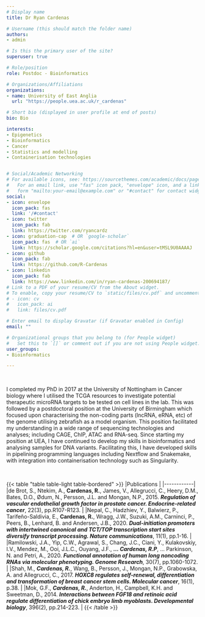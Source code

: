 ```yaml
---
# Display name
title: Dr Ryan Cardenas

# Username (this should match the folder name)
authors:
- admin

# Is this the primary user of the site?
superuser: true

# Role/position
role: Postdoc - Bioinformatics

# Organizations/Affiliations
organizations:
- name: University of East Anglia
  url: "https://people.uea.ac.uk/r_cardenas"

# Short bio (displayed in user profile at end of posts)
bio: Bio

interests:
- Epigenetics
- Bioinformatics
- Cancer
- Statistics and modelling
- Containerisation technologies


# Social/Academic Networking
# For available icons, see: https://sourcethemes.com/academic/docs/page-builder/#icons
#   For an email link, use "fas" icon pack, "envelope" icon, and a link in the
#   form "mailto:your-email@example.com" or "#contact" for contact widget.
social:
- icon: envelope
  icon_pack: fas
  link: '/#contact'
- icon: twitter
  icon_pack: fab
  link: https://twitter.com/ryancardz
- icon: graduation-cap  # OR `google-scholar`
  icon_pack: fas  # OR `ai`
  link: https://scholar.google.com/citations?hl=en&user=tMSL9U0AAAAJ
- icon: github
  icon_pack: fab
  link: https://github.com/R-Cardenas
- icon: linkedin
  icon_pack: fab
  link: https://www.linkedin.com/in/ryan-cardenas-200694187/
# Link to a PDF of your resume/CV from the About widget.
# To enable, copy your resume/CV to `static/files/cv.pdf` and uncomment the lines below.
# - icon: cv
#   icon_pack: ai
#   link: files/cv.pdf

# Enter email to display Gravatar (if Gravatar enabled in Config)
email: ""

# Organizational groups that you belong to (for People widget)
#   Set this to `[]` or comment out if you are not using People widget.
user_groups:
- Bioinformatics

---
```


<br/>

I completed my PhD in 2017 at the University of Nottingham in Cancer biology where I utilised the TCGA resources to investigate potential therapeutic microRNA targets to be tested on cell lines in the lab. This was followed by a postdoctoral position at the University of Birmingham which focused upon characterising the non-coding parts (lncRNA, eRNA, etc) of the genome utilising zebrafish as a model organism. This position facilitated my understanding in a wide range of sequencing technologies and analyses; including CAGE, ChIP, ATAC and RNA-seq. Since starting my position at UEA, I have continued to develop my skills in bioinformatics and analysing samples for DNA variants. Facilitating this, I have developed skills in pipelining programming languages including Nextflow and Snakemake, with integration into containerisation technology such as Singularity. 

<br/>

{{< table "table table-light table-bordered" >}}
|Publications   |
|------------|
|de Brot, S., Ntekim, A., **Cardenas, R.**, James, V., Allegrucci, C., Heery, D.M., Bates, D.O., Ødum, N., Persson, J.L. and Mongan, N.P., 2015. ***Regulation of vascular endothelial growth factor in prostate cancer. Endocrine-related cancer***, 22(3), pp.R107-R123.           |
|Nepal, C., Hadzhiev, Y., Balwierz, P., Tarifeño-Saldivia, E., **Cardenas, R.**, Wragg, J.W., Suzuki, A.M., Carninci, P., Peers, B., Lenhard, B. and Andersen, J.B., 2020. ***Dual-initiation promoters with intertwined canonical and TCT/TOP transcription start sites diversify transcript processing. Nature communications***, 11(1), pp.1-16.        |
|Ramilowski, J.A., Yip, C.W., Agrawal, S., Chang, J.C., Ciani, Y., Kulakovskiy, I.V., Mendez, M., Ooi, J.L.C., Ouyang, J.F., ***... Cardenas, R.P***, ... Parkinson, N. and Petri, A., 2020. ***Functional annotation of human long noncoding RNAs via molecular phenotyping. Genome Research***, 30(7), pp.1060-1072.         |
|Shah, M., ***Cardenas, R.***, Wang, B., Persson, J., Mongan, N.P., Grabowska, A. and Allegrucci, C., 2017. ***HOXC8 regulates self-renewal, differentiation and transformation of breast cancer stem cells. Molecular cancer***, 16(1), p.38.        |
|Mok, G.F., ***Cardenas, R.***, Anderton, H., Campbell, K.H. and Sweetman, D., 2014. ***Interactions between FGF18 and retinoic acid regulate differentiation of chick embryo limb myoblasts. Developmental biology***, 396(2), pp.214-223.           |
{{< /table >}}
